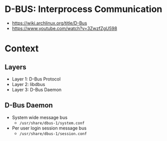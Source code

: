 # D-BUS: Interprocess Communication
- https://wiki.archlinux.org/title/D-Bus
- https://www.youtube.com/watch?v=3ZwzfZgU598

# Context

## Layers
- Layer 1: D-Bus Protocol
- Layer 2: libdbus
- Layer 3: D-Bus Daemon

## D-Bus Daemon
- System wide message bus
    - `/usr/share/dbus-1/system.conf`
- Per user login session message bus
    - `/usr/share/dbus-1/session.conf`
